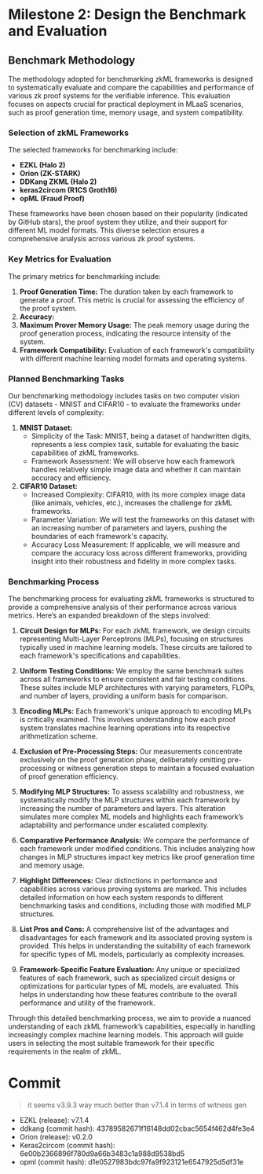# Milestone 2: Design the Benchmark and Evaluation

## Benchmark Methodology

The methodology adopted for benchmarking zkML frameworks is designed to systematically evaluate and compare the capabilities and performance of various zk proof systems for the verifiable inference. This evaluation focuses on aspects crucial for practical deployment in MLaaS scenarios, such as proof generation time, memory usage, and system compatibility.


### Selection of zkML Frameworks

The selected frameworks for benchmarking include:

- **EZKL (Halo 2)**
- **Orion (ZK-STARK)**
- **DDKang ZKML (Halo 2)**
- **keras2circom (R1CS Groth16)**
- **opML (Fraud Proof)**

These frameworks have been chosen based on their popularity (indicated by GitHub stars), the proof system they utilize, and their support for different ML model formats. This diverse selection ensures a comprehensive analysis across various zk proof systems.

### Key Metrics for Evaluation

The primary metrics for benchmarking include:

1. **Proof Generation Time:** The duration taken by each framework to generate a proof. This metric is crucial for assessing the efficiency of the proof system.
2. **Accuracy:** 
3. **Maximum Prover Memory Usage:** The peak memory usage during the proof generation process, indicating the resource intensity of the system.
4. **Framework Compatibility:** Evaluation of each framework's compatibility with different machine learning model formats and operating systems.

### Planned Benchmarking Tasks
Our benchmarking methodology includes tasks on two computer vision (CV) datasets - MNIST and CIFAR10 - to evaluate the frameworks under different levels of complexity:

1. **MNIST Dataset:**
      - Simplicity of the Task: MNIST, being a dataset of handwritten digits, represents a less complex task, suitable for evaluating the basic capabilities of zkML frameworks.
      - Framework Assessment: We will observe how each framework handles relatively simple image data and whether it can maintain accuracy and efficiency.
2. **CIFAR10 Dataset:**
    - Increased Complexity: CIFAR10, with its more complex image data (like animals, vehicles, etc.), increases the challenge for zkML frameworks.
    - Parameter Variation: We will test the frameworks on this dataset with an increasing number of parameters and layers, pushing the boundaries of each framework's capacity.
    - Accuracy Loss Measurement: If applicable, we will measure and compare the accuracy loss across different frameworks, providing insight into their robustness and fidelity in more complex tasks.

### Benchmarking Process

The benchmarking process for evaluating zkML frameworks is structured to provide a comprehensive analysis of their performance across various metrics. Here’s an expanded breakdown of the steps involved:

1. **Circuit Design for MLPs:** For each zkML framework, we design circuits representing Multi-Layer Perceptrons (MLPs), focusing on structures typically used in machine learning models. These circuits are tailored to each framework's specifications and capabilities.

2. **Uniform Testing Conditions:** We employ the same benchmark suites across all frameworks to ensure consistent and fair testing conditions. These suites include MLP architectures with varying parameters, FLOPs, and number of layers, providing a uniform basis for comparison.
3. **Encoding MLPs:** Each framework's unique approach to encoding MLPs is critically examined. This involves understanding how each proof system translates machine learning operations into its respective arithmetization scheme.
4. **Exclusion of Pre-Processing Steps:** Our measurements concentrate exclusively on the proof generation phase, deliberately omitting pre-processing or witness generation steps to maintain a focused evaluation of proof generation efficiency.
5. **Modifying MLP Structures:** To assess scalability and robustness, we systematically modify the MLP structures within each framework by increasing the number of parameters and layers. This alteration simulates more complex ML models and highlights each framework’s adaptability and performance under escalated complexity.
6. **Comparative Performance Analysis:** We compare the performance of each framework under modified conditions. This includes analyzing how changes in MLP structures impact key metrics like proof generation time and memory usage.
7. **Highlight Differences:** Clear distinctions in performance and capabilities across various proving systems are marked. This includes detailed information on how each system responds to different benchmarking tasks and conditions, including those with modified MLP structures.
8. **List Pros and Cons:** A comprehensive list of the advantages and disadvantages for each framework and its associated proving system is provided. This helps in understanding the suitability of each framework for specific types of ML models, particularly as complexity increases.

9. **Framework-Specific Feature Evaluation:** Any unique or specialized features of each framework, such as specialized circuit designs or optimizations for particular types of ML models, are evaluated. This helps in understanding how these features contribute to the overall performance and utility of the framework.

Through this detailed benchmarking process, we aim to provide a nuanced understanding of each zkML framework’s capabilities, especially in handling increasingly complex machine learning models. This approach will guide users in selecting the most suitable framework for their specific requirements in the realm of zkML.

# Commit

> it seems v3.9.3 way much better than v7.1.4 in terms of witness gen 
* EZKL (release): v7.1.4 
* ddkang (commit hash): 43789582671f16148dd02cbac5654f462d4fe3e4
* Orion (release): v0.2.0
* Keras2circom (commit hash): 6e00b2366896f780d9a66b3483c1a988d9538bd5
* opml (commit hash): d1e0527983bdc97fa9f923121e6547925d5df31e